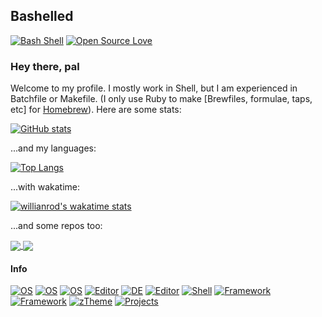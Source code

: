 ## Bashelled
[![Bash Shell](https://badges.frapsoft.com/bash/v1/bash.png?v=103)](https://github.com/ellerbrock/open-source-badges/)
[![Open Source Love](https://badges.frapsoft.com/os/v3/open-source.svg?v=103)](https://github.com/ellerbrock/open-source-badges/)

### Hey there, pal
Welcome to my profile. I mostly work in Shell, but I am experienced in Batchfile or Makefile. (I only use Ruby to make [Brewfiles, formulae, taps, etc] for [Homebrew](https://brew.sh)).
Here are some stats:

[![GitHub stats](https://github-readme-stats.vercel.app/api?username=bashelled)](https://github.com/anuraghazra/github-readme-stats)

...and my languages:

[![Top Langs](https://github-readme-stats.vercel.app/api/top-langs/?username=bashelled)](https://github.com/anuraghazra/github-readme-stats)

...with wakatime:

[![willianrod's wakatime stats](https://github-readme-stats.vercel.app/api/wakatime?username=bashelled)](https://github.com/anuraghazra/github-readme-stats)

...and some repos too:

<a href="https://github.com/bashelled/yazt">
  <img align="center" src="https://github-readme-stats.vercel.app/api/pin/?username=bashelled&repo=yazt" />
</a>
<a href="https://github.com/bashelled/shini">
  <img align="center" src="https://github-readme-stats.vercel.app/api/pin/?username=bashelled&repo=shini" />
</a>

#### Info
[![OS](https://img.shields.io/badge/OS-Arch-blue)](https://archlinux.org)
[![OS](https://img.shields.io/badge/OS-K1SS-pink)](https://kiss.armaanb.net)
[![OS](https://img.shields.io/badge/OS-chromeOS-yellow)](https://www.google.com/intl/en_uk/chromebook)
[![Editor](https://img.shields.io/badge/Editor-Atom-green)](https://atom.io)
[![DE](https://img.shields.io/badge/DE-GNOME-blue)](https://gnome.org)
[![Editor](https://img.shields.io/badge/Editor-Nano-lightgreen)](https://nano-editor.org)
[![Shell](https://img.shields.io/badge/Shell-ZSH-green)](https://atom.io)
[![Framework](https://img.shields.io/badge/Framework-Oh%20My%20Zsh-lightblue)](https://ohmyz.sh)
[![Framework](https://img.shields.io/badge/Framework-Yazt-orange)](https://github.com/bashelled/yazt)
[![zTheme](https://img.shields.io/badge/zsh%20Theme-agnoster-green)](https://github.com/agnoster/agnoster-zsh-theme)
[![Projects](https://img.shields.io/badge/Working%20on-external%20project-green)](https://github.com/agnoster/agnoster-zsh-theme)

